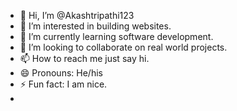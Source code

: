 - 👋 Hi, I’m @Akashtripathi123
- 👀 I’m interested in building websites.
- 🌱 I’m currently learning software development.
- 💞️ I’m looking to collaborate on real world projects.
- 📫 How to reach me just say hi.
- 😄 Pronouns: He/his
- ⚡ Fun fact: I am nice.
- 

<!---
Akashtripathi123/Akashtripathi123 is a ✨ special ✨ repository because its `README.md` (this file) appears on your GitHub profile.
You can click the Preview link to take a look at your changes.
--->
